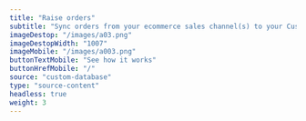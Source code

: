 ```yaml
---
title: "Raise orders"
subtitle: "Sync orders from your ecommerce sales channel(s) to your Custom Database"
imageDestop: "/images/a03.png"
imageDestopWidth: "1007"
imageMobile: "/images/a003.png"
buttonTextMobile: "See how it works"
buttonHrefMobile: "/" 
source: "custom-database"
type: "source-content"
headless: true
weight: 3
---
```

